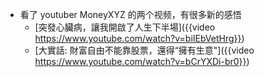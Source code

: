 - 看了 youtuber MoneyXYZ 的两个视频，有很多新的感悟
	- [突發心臟病，讓我開啟了人生下半場]({{video https://www.youtube.com/watch?v=biIEbVetHrg}})
	- [大實話: 財富自由不能靠股票，還得“擁有生意"]({{video https://www.youtube.com/watch?v=bCrYXDi-br0}})